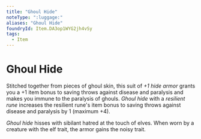```yaml
---
title: "Ghoul Hide"
noteType: ":luggage:"
aliases: "Ghoul Hide"
foundryId: Item.DA3op1WYG2jh4vSy
tags:
  - Item
---
```


# Ghoul Hide

Stitched together from pieces of ghoul skin, this suit of _+1_ _hide armor_ grants you a +1 item bonus to saving throws against disease and paralysis and makes you immune to the paralysis of ghouls. _Ghoul hide_ with a _resilient rune_ increases the resilient rune's item bonus to saving throws against disease and paralysis by 1 (maximum +4).

_Ghoul hide_ hisses with sibilant hatred at the touch of elves. When worn by a creature with the elf trait, the armor gains the noisy trait.
